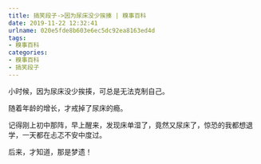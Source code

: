 ```yaml
---
title: 搞笑段子->因为尿床没少挨揍 | 糗事百科
date: 2019-11-22 12:32:41
urlname: 020e5fde8b603e6ec5dc92ea8163ed4d
tags: 
- 糗事百科
categories:
- 糗事百科
- 搞笑段子
---
```

小时候，因为尿床没少挨揍，可总是无法克制自己。

随着年龄的增长，才戒掉了尿床的瘾。

记得刚上初中那阵，早上醒来，发现床单湿了，竟然又尿床了，惊恐的我都想退学，一天都在忐忑不安中度过。

后来，才知道，那是梦遗！


